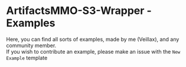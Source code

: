 # ArtifactsMMO-S3-Wrapper - Examples
Here, you can find all sorts of examples, made by me (Veillax), and any community member.  
If you wish to contribute an example, please make an issue with the `New Example` template
